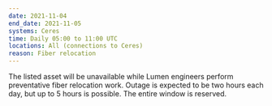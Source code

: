 ```yaml
---
date: 2021-11-04
end_date: 2021-11-05
systems: Ceres
time: Daily 05:00 to 11:00 UTC
locations: All (connections to Ceres)
reason: Fiber relocation
---
```


The listed asset will be unavailable while Lumen engineers perform preventative fiber relocation work. Outage is expected to be two hours each day, but up to 5 hours is possible. The entire window is reserved.